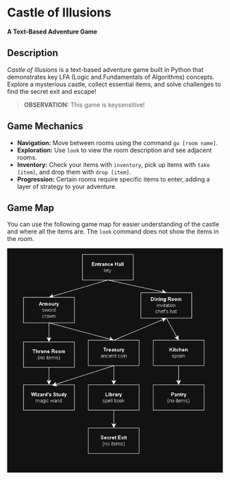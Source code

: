 # Castle of Illusions
**A Text-Based Adventure Game**

## Description
*Castle of Illusions* is a text-based adventure game built in Python that demonstrates key LFA (Logic and Fundamentals of Algorithms) concepts. Explore a mysterious castle, collect essential items, and solve challenges to find the secret exit and escape!

> **OBSERVATION:** This game is keysensitive!

## Game Mechanics
- **Navigation:** Move between rooms using the command `go [room name]`.
- **Exploration:** Use `look` to view the room description and see adjacent rooms.
- **Inventory:** Check your items with `inventory`, pick up items with `take [item]`, and drop them with `drop [item]`.
- **Progression:** Certain rooms require specific items to enter, adding a layer of strategy to your adventure.

## Game Map
You can use the following game map for easier understanding of the castle and where all the items are. The `look` command does not show the items in the room.

![Game Map](game_map.JPG)
